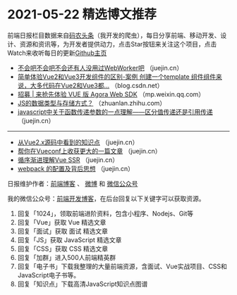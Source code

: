 # 2021-05-22 精选博文推荐

前端日报栏目数据来自[码农头条](https://toutiao.qdkfweb.cn/)（我开发的爬虫），每日分享前端、移动开发、设计、资源和资讯等，为开发者提供动力，点击Star按钮来关注这个项目，点击Watch来收听每日的更新[Github主页](https://github.com/kujian/frontendDaily)
* [不会吧不会吧不会还有人没用过WebWorker吧](https://juejin.cn/post/6964648818176426015) （juejin.cn）
* [简单体验Vue2和Vue3开发组件的区别-案例 创建一个template 组件组件来说，大多代码在Vue2和Vue3都&#8230;](https://blog.csdn.net/JackieDYH/article/details/116796888) （blog.csdn.net）
* [招募 | 来抢先体验 VUE 版 Agora Web SDK](https://mp.weixin.qq.com/s?__biz=MzIwNzA1OTA2OQ==&mid=2657216199&idx=1&sn=1735ebb70a0698bae707677989a2c1e1) （mp.weixin.qq.com）
* [JS的数据类型与存储方式？](https://zhuanlan.zhihu.com/p/374232190) （zhuanlan.zhihu.com）
* [javascript中关于函数传递参数的一点理解——区分值传递还是引用传递](https://juejin.cn/post/6964687516876144654) （juejin.cn）

***
* [从Vue2.x源码中看到的知识点](https://juejin.cn/post/6964666440771338248) （juejin.cn）
* [帮你在Vueconf上收获更大的一篇文章](https://juejin.cn/post/6964664022541008932) （juejin.cn）
* [循序渐进理解Vue SSR](https://juejin.cn/post/6964660629760131080) （juejin.cn）
* [webpack 的配置及背后思想](https://juejin.cn/post/6964653239006396424) （juejin.cn）

日报维护作者：[前端博客](https://qdkfweb.cn/) 、 [微博](http://weibo.com/kujian) 和 [微信公众号](https://open.weixin.qq.com/qr/code?username=caibaojian_com)

我的微信公众号：[前端开发博客](https://open.weixin.qq.com/qr/code?username=caibaojian_com)，在后台回复以下关键字可以获取资源。

1. 回复「1024」，领取前端进阶资料，包含小程序、Nodejs、Git等
2. 回复「Vue」获取 Vue 精选文章
3. 回复「面试」获取 面试 精选文章
4. 回复「JS」获取 JavaScript 精选文章
5. 回复「CSS」获取 CSS 精选文章
6. 回复「加群」进入500人前端精英群
7. 回复「电子书」下载我整理的大量前端资源，含面试、Vue实战项目、CSS和JavaScript电子书等。
8. 回复「知识点」下载高清JavaScript知识点图谱